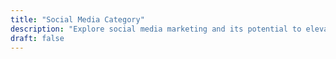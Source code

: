 ```yaml
---
title: "Social Media Category"
description: "Explore social media marketing and its potential to elevate your brand to new heights. Discover innovative techniques to boost your online presence."
draft: false
---
```

